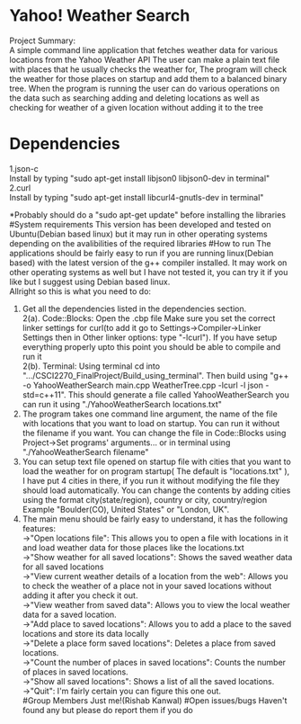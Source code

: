# Yahoo! Weather Search
Project Summary:  
A simple command line application that fetches weather data for various locations from the Yahoo Weather API
The user can make a plain text file with places that he usually checks the weather for, The program will check the weather for those places on startup and add them to a balanced binary tree.
When the program is running the user can do various operations on the data such as searching adding and deleting locations as well as checking for weather of a given location without adding it to the tree
# Dependencies
1.json-c  
Install by typing "sudo apt-get install libjson0 libjson0-dev in terminal"  
2.curl  
Install by typing "sudo apt-get install libcurl4-gnutls-dev in terminal"  

*Probably should do a "sudo apt-get update" before installing the libraries  
#System requirements
This version has been developed and tested on Ubuntu(Debian based linux) but it may run in other operating systems depending on the avalibilities of the required libraries
#How to run
The applications should be fairly easy to run if you are running linux(Debian based) with the latest version of the g++ compiler installed. It may work on other operating systems as well but I have not tested it, you can try it if you like but I suggest using Debian based linux.  
Allright so this is what you need to do:  
1. Get all the dependencies listed in the dependencies section.  
2(a). Code::Blocks: Open the .cbp file Make sure you set the correct linker settings for curl(to add it go to Settings->Compiler->Linker Settings then in Other linker options: type "-lcurl"). If you have setup everything properly upto this point you should be able to compile and run it  
2(b). Terminal: Using terminal cd into ".../CSCI2270_FinalProject/Build_using_terminal". Then build using "g++ -o YahooWeatherSearch main.cpp WeatherTree.cpp -lcurl -l json -std=c++11". This should generate a file called YahooWeatherSearch you can run it using "./YahooWeatherSearch locations.txt"  
3. The program takes one command line argument, the name of the file with locations that you want to load on startup. You can run it without the filename if you want. You can change the file in Code::Blocks using Project->Set programs' arguments... or in terminal using "./YahooWeatherSearch filename"  
4. You can setup text file opened on startup file with cities that you want to load the weather for on program startup( The default is "locations.txt" ), I have put 4 cities in there, if you run it without modifying the file they should load automatically. You can change the contents by adding cities using the format city(state/region), country or city, country/region Example "Boulder(CO), United States" or "London, UK".   
5. The main menu should be fairly easy to understand, it has the following features:  
    ->"Open locations file": This allows you to open a file with locations in it and load weather data for those places like the locations.txt  
    ->"Show weather for all saved locations": Shows the saved weather data for all saved locations  
    ->"View current weather details of a location from the web": Allows you to check the weather of a place not in your saved locations without adding it after you check it out.  
    ->"View weather from saved data": Allows you to view the local weather data for a saved location.  
    ->"Add place to saved locations": Allows you to add a place to the saved locations and store its data locally  
    ->"Delete a place form saved locations": Deletes a place from saved locations.  
    ->"Count the number of places in saved locations": Counts the number of places in saved locations.  
    ->"Show all saved locations": Shows a list of all the saved locations.  
    ->"Quit": I'm fairly certain you can figure this one out.  
#Group Members
Just me!(Rishab Kanwal)
#Open issues/bugs
Haven't found any but please do report them if you do


